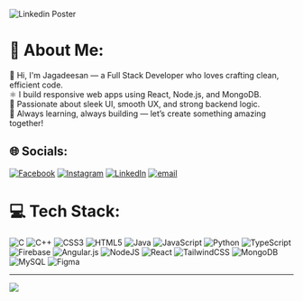 ![Linkedin Poster](https://github.com/user-attachments/assets/a54f10e4-285f-4b6d-ac5a-e480c0a1207f)
# 💫 About Me:
 👋 Hi, I'm Jagadeesan — a Full Stack Developer who loves crafting clean, efficient code.  <br> ⚛️ I build responsive web apps using React, Node.js, and MongoDB.  <br> 🎨 Passionate about sleek UI, smooth UX, and strong backend logic.  <br> 🚀 Always learning, always building — let’s create something amazing together!


## 🌐 Socials:
[![Facebook](https://img.shields.io/badge/Facebook-%231877F2.svg?logo=Facebook&logoColor=white)](https://facebook.com/Jagadeesan) [![Instagram](https://img.shields.io/badge/Instagram-%23E4405F.svg?logo=Instagram&logoColor=white)](https://instagram.com/jaga_the_jd) [![LinkedIn](https://img.shields.io/badge/LinkedIn-%230077B5.svg?logo=linkedin&logoColor=white)](https://linkedin.com/in/iamjagadeesan) [![email](https://img.shields.io/badge/Email-D14836?logo=gmail&logoColor=white)](mailto:iamjagadeesan2001@gmail.com) 

# 💻 Tech Stack:
![C](https://img.shields.io/badge/c-%2300599C.svg?style=for-the-badge&logo=c&logoColor=white) ![C++](https://img.shields.io/badge/c++-%2300599C.svg?style=for-the-badge&logo=c%2B%2B&logoColor=white) ![CSS3](https://img.shields.io/badge/css3-%231572B6.svg?style=for-the-badge&logo=css3&logoColor=white) ![HTML5](https://img.shields.io/badge/html5-%23E34F26.svg?style=for-the-badge&logo=html5&logoColor=white) ![Java](https://img.shields.io/badge/java-%23ED8B00.svg?style=for-the-badge&logo=openjdk&logoColor=white) ![JavaScript](https://img.shields.io/badge/javascript-%23323330.svg?style=for-the-badge&logo=javascript&logoColor=%23F7DF1E) ![Python](https://img.shields.io/badge/python-3670A0?style=for-the-badge&logo=python&logoColor=ffdd54) ![TypeScript](https://img.shields.io/badge/typescript-%23007ACC.svg?style=for-the-badge&logo=typescript&logoColor=white) ![Firebase](https://img.shields.io/badge/firebase-%23039BE5.svg?style=for-the-badge&logo=firebase) ![Angular.js](https://img.shields.io/badge/angular.js-%23E23237.svg?style=for-the-badge&logo=angularjs&logoColor=white) ![NodeJS](https://img.shields.io/badge/node.js-6DA55F?style=for-the-badge&logo=node.js&logoColor=white) ![React](https://img.shields.io/badge/react-%2320232a.svg?style=for-the-badge&logo=react&logoColor=%2361DAFB) ![TailwindCSS](https://img.shields.io/badge/tailwindcss-%2338B2AC.svg?style=for-the-badge&logo=tailwind-css&logoColor=white) ![MongoDB](https://img.shields.io/badge/MongoDB-%234ea94b.svg?style=for-the-badge&logo=mongodb&logoColor=white) ![MySQL](https://img.shields.io/badge/mysql-4479A1.svg?style=for-the-badge&logo=mysql&logoColor=white) ![Figma](https://img.shields.io/badge/figma-%23F24E1E.svg?style=for-the-badge&logo=figma&logoColor=white)

---
[![](https://visitcount.itsvg.in/api?id=iamjagadeesan&icon=0&color=0)](https://visitcount.itsvg.in)

<!-- Proudly created with GPRM ( https://gprm.itsvg.in ) -->
